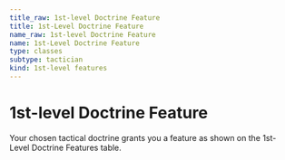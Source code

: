 ```yaml
---
title_raw: 1st-level Doctrine Feature
title: 1st-Level Doctrine Feature
name_raw: 1st-level Doctrine Feature
name: 1st-Level Doctrine Feature
type: classes
subtype: tactician
kind: 1st-level features
---
```


# 1st-level Doctrine Feature

Your chosen tactical doctrine grants you a feature as shown on the 1st-Level Doctrine Features table.
